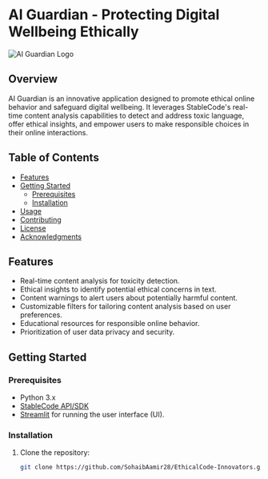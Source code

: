 # AI Guardian - Protecting Digital Wellbeing Ethically

![AI Guardian Logo]([(https://github.com/SohaibAamir28/EthicalCode-Innovators/blob/main/EthicalCode_Innovators.jpg)])

## Overview

AI Guardian is an innovative application designed to promote ethical online behavior and safeguard digital wellbeing. It leverages StableCode's real-time content analysis capabilities to detect and address toxic language, offer ethical insights, and empower users to make responsible choices in their online interactions.

## Table of Contents

- [Features](#features)
- [Getting Started](#getting-started)
  - [Prerequisites](#prerequisites)
  - [Installation](#installation)
- [Usage](#usage)
- [Contributing](#contributing)
- [License](#license)
- [Acknowledgments](#acknowledgments)

## Features

- Real-time content analysis for toxicity detection.
- Ethical insights to identify potential ethical concerns in text.
- Content warnings to alert users about potentially harmful content.
- Customizable filters for tailoring content analysis based on user preferences.
- Educational resources for responsible online behavior.
- Prioritization of user data privacy and security.

## Getting Started

### Prerequisites

- Python 3.x
- [StableCode API/SDK](https://huggingface.co/stabilityai/stablecode-instruct-alpha-3b#stablecode-instruct-alpha-3b)
- [Streamlit](https://streamlit.io/) for running the user interface (UI).

### Installation

1. Clone the repository:

   ```bash
   git clone https://github.com/SohaibAamir28/EthicalCode-Innovators.git
